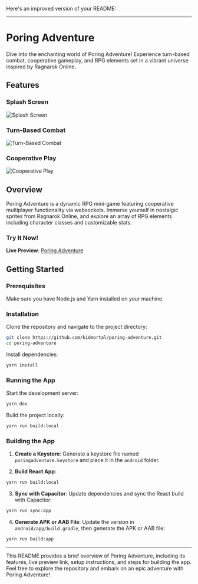 Here's an improved version of your README:

---

# Poring Adventure

Dive into the enchanting world of Poring Adventure! Experience turn-based combat, cooperative gameplay, and RPG elements set in a vibrant universe inspired by Ragnarok Online.

## Features

### Splash Screen

![Splash Screen](https://github.com/kidmortal/poring-adventure/assets/18023467/28328c0b-eacd-4a00-bb0c-26a919fb0ffc)

### Turn-Based Combat

![Turn-Based Combat](https://github.com/kidmortal/poring-adventure/assets/18023467/f6e5e517-4daa-4e4c-8e4e-4e2b79aa4f11)

### Cooperative Play

![Cooperative Play](https://github.com/kidmortal/poring-adventure/assets/18023467/4506729e-4fd0-474b-bb8a-13f732fef1cc)

## Overview

Poring Adventure is a dynamic RPG mini-game featuring cooperative multiplayer functionality via websockets. Immerse yourself in nostalgic sprites from Ragnarok Online, and explore an array of RPG elements including character classes and customizable stats.

### Try It Now!

**Live Preview**: [Poring Adventure](https://poring-adventure.netlify.app)

## Getting Started

### Prerequisites

Make sure you have Node.js and Yarn installed on your machine.

### Installation

Clone the repository and navigate to the project directory:

```bash
git clone https://github.com/kidmortal/poring-adventure.git
cd poring-adventure
```

Install dependencies:

```bash
yarn install
```

### Running the App

Start the development server:

```bash
yarn dev
```

Build the project locally:

```bash
yarn run build:local
```

### Building the App

1. **Create a Keystore**: Generate a keystore file named `poringadventure.keystore` and place it in the `android` folder.

2. **Build React App**:

```bash
yarn run build:local
```

3. **Sync with Capacitor**: Update dependencies and sync the React build with Capacitor:

```bash
yarn run sync:app
```

4. **Generate APK or AAB File**: Update the version in `android/app/build.gradle`, then generate the APK or AAB file:

```bash
yarn run build:app
```

---

This README provides a brief overview of Poring Adventure, including its features, live preview link, setup instructions, and steps for building the app. Feel free to explore the repository and embark on an epic adventure with Poring Adventure!

